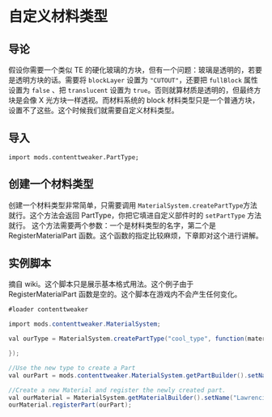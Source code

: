 # 自定义材料类型

## 导论

假设你需要一个类似 TE 的硬化玻璃的方块，但有一个问题：玻璃是透明的，若要是透明方块的话。需要将 `blockLayer` 设置为 `"CUTOUT"`，还要把 `fullBlock` 属性设置为 `false` 、把 `translucent` 设置为 `true`。否则就算材质是透明的，但最终方块是会像 X 光方块一样透视。而材料系统的 block 材料类型只是一个普通方块，设置不了这些。这个时候我们就需要自定义材料类型。

## 导入

`import mods.contenttweaker.PartType;`

## 创建一个材料类型

创建一个材料类型非常简单，只需要调用 `MaterialSystem.createPartType`方法就行。这个方法会返回 PartType，你把它填进自定义部件时的 `setPartType` 方法就行。
这个方法需要两个参数：一个是材料类型的名字，第二个是 RegisterMaterialPart 函数。这个函数的指定比较麻烦，下章即对这个进行讲解。

## 实例脚本

摘自 wiki。这个脚本只是展示基本格式用法。这个例子由于 RegisterMaterialPart 函数是空的。这个脚本在游戏内不会产生任何变化。

```csharp
#loader contenttweaker

import mods.contenttweaker.MaterialSystem;

val ourType = MaterialSystem.createPartType("cool_type", function(materialPart){

});

//Use the new type to create a Part
val ourPart = mods.contenttweaker.MaterialSystem.getPartBuilder().setName("cool_part").setPartType(ourType).build();

//Create a new Material and register the newly created part.
val ourMaterial = MaterialSystem.getMaterialBuilder().setName("Lawrencium").setColor(15426660).build();
ourMaterial.registerPart(ourPart);
```
